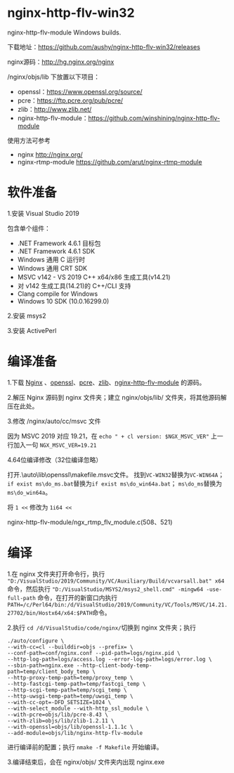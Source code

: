 # nginx-http-flv-win32
nginx-http-flv-module Windows builds. 

下载地址：https://github.com/aushy/nginx-http-flv-win32/releases

nginx源码：http://hg.nginx.org/nginx

/nginx/objs/lib 下放置以下项目：
* openssl：https://www.openssl.org/source/
* pcre：https://ftp.pcre.org/pub/pcre/
* zlib：http://www.zlib.net/
* nginx-http-flv-module：https://github.com/winshining/nginx-http-flv-module


使用方法可参考 
* nginx http://nginx.org/
* nginx-rtmp-module https://github.com/arut/nginx-rtmp-module

# 软件准备 #
1.安装 Visual Studio 2019

包含单个组件：
* .NET Framework 4.6.1 目标包
* .NET Framework 4.6.1 SDK
* Windows 通用 C 运行时
* Windows 通用 CRT SDK
* MSVC v142 - VS 2019 C++ x64/x86 生成工具(v14.21)
* 对 v142 生成工具(14.21)的 C++/CLI 支持
* Clang compile for Windows
* Windows 10 SDK (10.0.16299.0)

2.安装 msys2

3.安装 ActivePerl

# 编译准备 #
1.下载 [Nginx](http://hg.nginx.org/nginx/) 、[openssl](https://www.openssl.org/source/)、[pcre](https://ftp.pcre.org/pub/pcre/)、[zlib](http://www.zlib.net/)、[nginx-http-flv-module](https://github.com/winshining/nginx-http-flv-module) 的源码。

2.解压 Nginx 源码到 nginx 文件夹；建立 nginx/objs/lib/ 文件夹，将其他源码解压在此处。

3.修改 /nginx/auto/cc/msvc 文件

因为 MSVC 2019 对应 19.21，在
`echo " + cl version: $NGX_MSVC_VER"`
上一行加入一句
`NGX_MSVC_VER=19.21`

4.64位编译修改（32位编译忽略）

打开.\auto\lib\openssl\makefile.msvc文件。
找到`VC-WIN32`替换为`VC-WIN64A`；
`if exist ms\do_ms.bat`替换为`if exist ms\do_win64a.bat`；
`ms\do_ms`替换为`ms\do_win64a`。

将 `1 <<` 修改为 `1i64 <<`

nginx-http-flv-module/ngx_rtmp_flv_module.c(508、521)

# 编译 #
1.在 nginx 文件夹打开命令行，执行
`"D:/VisualStudio/2019/Community/VC/Auxiliary/Build/vcvarsall.bat" x64`
命令，然后执行
`"D:/VisualStudio/MSYS2/msys2_shell.cmd" -mingw64 -use-full-path`
命令，在打开的新窗口内执行
`PATH=/c/Perl64/bin:/d/VisualStudio/2019/Community/VC/Tools/MSVC/14.21.27702/bin/Hostx64/x64:$PATH`命令。

2.执行
`cd /d/VisualStudio/code/nginx/`切换到 nginx 文件夹；执行
```
./auto/configure \
--with-cc=cl --builddir=objs --prefix= \
--conf-path=conf/nginx.conf --pid-path=logs/nginx.pid \
--http-log-path=logs/access.log --error-log-path=logs/error.log \
--sbin-path=nginx.exe --http-client-body-temp-path=temp/client_body_temp \
--http-proxy-temp-path=temp/proxy_temp \
--http-fastcgi-temp-path=temp/fastcgi_temp \
--http-scgi-temp-path=temp/scgi_temp \
--http-uwsgi-temp-path=temp/uwsgi_temp \
--with-cc-opt=-DFD_SETSIZE=1024 \
--with-select_module --with-http_ssl_module \
--with-pcre=objs/lib/pcre-8.43 \
--with-zlib=objs/lib/zlib-1.2.11 \
--with-openssl=objs/lib/openssl-1.1.1c \
--add-module=objs/lib/nginx-http-flv-module
```
进行编译前的配置；执行
`nmake -f Makefile`
开始编译。

3.编译结束后，会在 nginx/objs/ 文件夹内出现 nginx.exe
